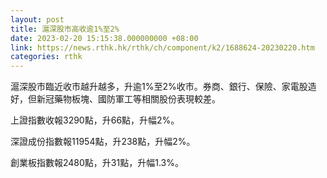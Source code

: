 ```yaml
---
layout: post
title: 滬深股市高收逾1%至2%
date: 2023-02-20 15:15:38.000000000 +08:00
link: https://news.rthk.hk/rthk/ch/component/k2/1688624-20230220.htm
categories: rthk
---
```


滬深股市臨近收市越升越多，升逾1%至2%收市。券商、銀行、保險、家電股造好，但新冠藥物板塊、國防軍工等相關股份表現較差。

上證指數收報3290點，升66點，升幅2%。

深證成份指數報11954點，升238點，升幅2%。

創業板指數報2480點，升31點，升幅1.3%。
